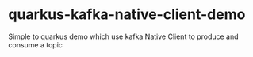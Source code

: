 # quarkus-kafka-native-client-demo

Simple to quarkus demo which use kafka Native Client to produce and consume a topic

